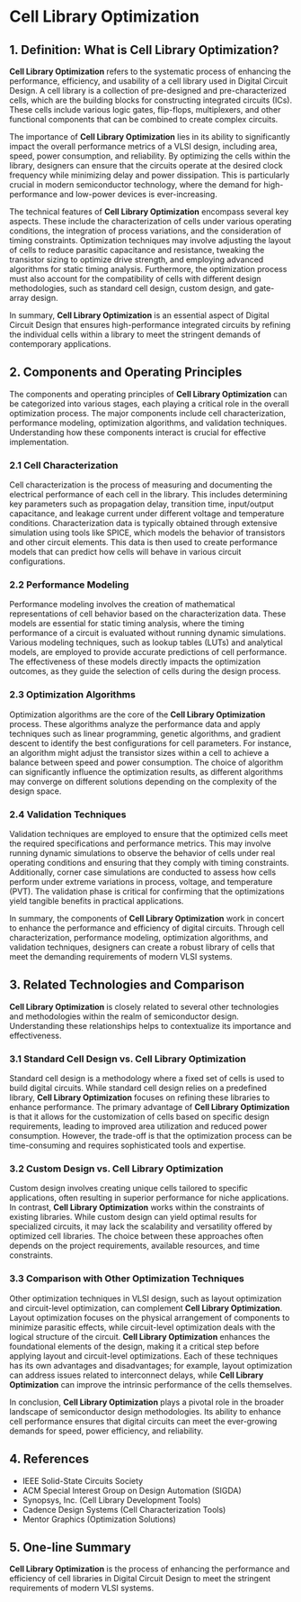 # Cell Library Optimization

## 1. Definition: What is **Cell Library Optimization**?
**Cell Library Optimization** refers to the systematic process of enhancing the performance, efficiency, and usability of a cell library used in Digital Circuit Design. A cell library is a collection of pre-designed and pre-characterized cells, which are the building blocks for constructing integrated circuits (ICs). These cells include various logic gates, flip-flops, multiplexers, and other functional components that can be combined to create complex circuits.

The importance of **Cell Library Optimization** lies in its ability to significantly impact the overall performance metrics of a VLSI design, including area, speed, power consumption, and reliability. By optimizing the cells within the library, designers can ensure that the circuits operate at the desired clock frequency while minimizing delay and power dissipation. This is particularly crucial in modern semiconductor technology, where the demand for high-performance and low-power devices is ever-increasing.

The technical features of **Cell Library Optimization** encompass several key aspects. These include the characterization of cells under various operating conditions, the integration of process variations, and the consideration of timing constraints. Optimization techniques may involve adjusting the layout of cells to reduce parasitic capacitance and resistance, tweaking the transistor sizing to optimize drive strength, and employing advanced algorithms for static timing analysis. Furthermore, the optimization process must also account for the compatibility of cells with different design methodologies, such as standard cell design, custom design, and gate-array design.

In summary, **Cell Library Optimization** is an essential aspect of Digital Circuit Design that ensures high-performance integrated circuits by refining the individual cells within a library to meet the stringent demands of contemporary applications.

## 2. Components and Operating Principles
The components and operating principles of **Cell Library Optimization** can be categorized into various stages, each playing a critical role in the overall optimization process. The major components include cell characterization, performance modeling, optimization algorithms, and validation techniques. Understanding how these components interact is crucial for effective implementation.

### 2.1 Cell Characterization
Cell characterization is the process of measuring and documenting the electrical performance of each cell in the library. This includes determining key parameters such as propagation delay, transition time, input/output capacitance, and leakage current under different voltage and temperature conditions. Characterization data is typically obtained through extensive simulation using tools like SPICE, which models the behavior of transistors and other circuit elements. This data is then used to create performance models that can predict how cells will behave in various circuit configurations.

### 2.2 Performance Modeling
Performance modeling involves the creation of mathematical representations of cell behavior based on the characterization data. These models are essential for static timing analysis, where the timing performance of a circuit is evaluated without running dynamic simulations. Various modeling techniques, such as lookup tables (LUTs) and analytical models, are employed to provide accurate predictions of cell performance. The effectiveness of these models directly impacts the optimization outcomes, as they guide the selection of cells during the design process.

### 2.3 Optimization Algorithms
Optimization algorithms are the core of the **Cell Library Optimization** process. These algorithms analyze the performance data and apply techniques such as linear programming, genetic algorithms, and gradient descent to identify the best configurations for cell parameters. For instance, an algorithm might adjust the transistor sizes within a cell to achieve a balance between speed and power consumption. The choice of algorithm can significantly influence the optimization results, as different algorithms may converge on different solutions depending on the complexity of the design space.

### 2.4 Validation Techniques
Validation techniques are employed to ensure that the optimized cells meet the required specifications and performance metrics. This may involve running dynamic simulations to observe the behavior of cells under real operating conditions and ensuring that they comply with timing constraints. Additionally, corner case simulations are conducted to assess how cells perform under extreme variations in process, voltage, and temperature (PVT). The validation phase is critical for confirming that the optimizations yield tangible benefits in practical applications.

In summary, the components of **Cell Library Optimization** work in concert to enhance the performance and efficiency of digital circuits. Through cell characterization, performance modeling, optimization algorithms, and validation techniques, designers can create a robust library of cells that meet the demanding requirements of modern VLSI systems.

## 3. Related Technologies and Comparison
**Cell Library Optimization** is closely related to several other technologies and methodologies within the realm of semiconductor design. Understanding these relationships helps to contextualize its importance and effectiveness.

### 3.1 Standard Cell Design vs. Cell Library Optimization
Standard cell design is a methodology where a fixed set of cells is used to build digital circuits. While standard cell design relies on a predefined library, **Cell Library Optimization** focuses on refining these libraries to enhance performance. The primary advantage of **Cell Library Optimization** is that it allows for the customization of cells based on specific design requirements, leading to improved area utilization and reduced power consumption. However, the trade-off is that the optimization process can be time-consuming and requires sophisticated tools and expertise.

### 3.2 Custom Design vs. Cell Library Optimization
Custom design involves creating unique cells tailored to specific applications, often resulting in superior performance for niche applications. In contrast, **Cell Library Optimization** works within the constraints of existing libraries. While custom design can yield optimal results for specialized circuits, it may lack the scalability and versatility offered by optimized cell libraries. The choice between these approaches often depends on the project requirements, available resources, and time constraints.

### 3.3 Comparison with Other Optimization Techniques
Other optimization techniques in VLSI design, such as layout optimization and circuit-level optimization, can complement **Cell Library Optimization**. Layout optimization focuses on the physical arrangement of components to minimize parasitic effects, while circuit-level optimization deals with the logical structure of the circuit. **Cell Library Optimization** enhances the foundational elements of the design, making it a critical step before applying layout and circuit-level optimizations. Each of these techniques has its own advantages and disadvantages; for example, layout optimization can address issues related to interconnect delays, while **Cell Library Optimization** can improve the intrinsic performance of the cells themselves.

In conclusion, **Cell Library Optimization** plays a pivotal role in the broader landscape of semiconductor design methodologies. Its ability to enhance cell performance ensures that digital circuits can meet the ever-growing demands for speed, power efficiency, and reliability.

## 4. References
- IEEE Solid-State Circuits Society
- ACM Special Interest Group on Design Automation (SIGDA)
- Synopsys, Inc. (Cell Library Development Tools)
- Cadence Design Systems (Cell Characterization Tools)
- Mentor Graphics (Optimization Solutions)

## 5. One-line Summary
**Cell Library Optimization** is the process of enhancing the performance and efficiency of cell libraries in Digital Circuit Design to meet the stringent requirements of modern VLSI systems.